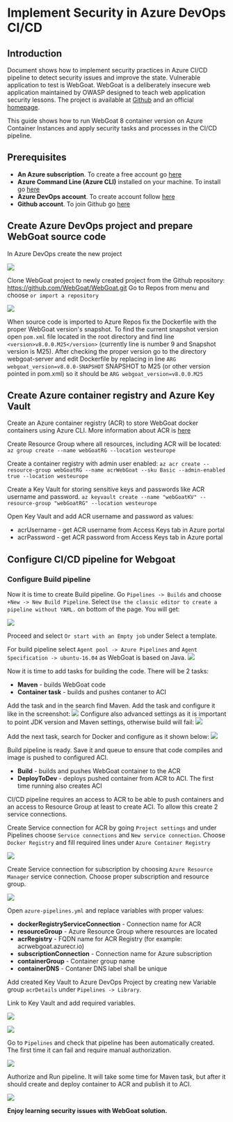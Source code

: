 # Implement Security in Azure DevOps CI/CD

## Introduction

Document shows how to implement security practices in Azure CI/CD pipeline to detect security issues and improve the state. Vulnerable application to test is WebGoat.
WebGoat is a deliberately insecure web application maintained by OWASP designed to teach web application security lessons. The project is available at [Github](https://github.com/WebGoat/WebGoat) and an official [homepage](https://www.owasp.org/index.php/Category:OWASP_WebGoat_Project).

This guide shows how to run WebGoat 8 container version on Azure Container Instances and apply security tasks and processes in the CI/CD pipeline.

## Prerequisites

* **An Azure subscription**. To create a free account go [here](https://azure.microsoft.com/en-gb/free/?utm_source=jeliknes&utm_medium=blog&utm_campaign=storage&WT.mc_id=storage-blog-jeliknes)
* **Azure Command Line (Azure CLI)** installed on your machine. To install go [here](https://docs.microsoft.com/en-us/cli/azure/install-azure-cli?view=azure-cli-latest)
* **Azure DevOps account**. To create account follow [here](https://azure.microsoft.com/en-in/services/devops/pipelines/)
* **Github account**. To join Github go [here](https://github.com/join) 

## Create Azure DevOps project and prepare WebGoat source code

In Azure DevOps create the new project

![](https://githubpictures.blob.core.windows.net/webgoataci/CreateProject.png)

Clone WebGoat project to newly created project from the Github repository: https://github.com/WebGoat/WebGoat.git
Go to Repos from menu and choose `or import a repository`

![](https://githubpictures.blob.core.windows.net/webgoataci/ImportProject.png)

When source code is imported to Azure Repos fix the Dockerfile with the proper WebGoat version's snapshot. To find the current snapshot version open `pom.xml` file located in the root directory and find line `<version>v8.0.0.M25</version>` (currently line is number 9 and Snapshot version is M25). After checking the proper version go to the directory webgoat-server and edit Dockerfile by replacing in line `ARG webgoat_version=v8.0.0-SNAPSHOT` SNAPSHOT to M25 (or other version pointed in pom.xml) so it should be `ARG webgoat_version=v8.0.0.M25`

## Create Azure container registry and Azure Key Vault

Create an Azure container registry (ACR) to store WebGoat docker containers using Azure CLI. More information about ACR is [here](https://docs.microsoft.com/en-us/azure/container-registry/)

Create Resource Group where all resources, including ACR will be located:
`az group create --name webGoatRG --location westeurope`

Create a container registry with admin user enabled:
`az acr create --resource-group webGoatRG --name acrWebGoat --sku Basic --admin-enabled true --location westeurope`

Create a Key Vault for storing sensitive keys and passwords like ACR username and password.
`az keyvault create --name "webGoatKV" --resource-group "webGoatRG" --location westeurope`

Open Key Vault and add ACR username and password as values:
* acrUsername - get ACR username from Access Keys tab in Azure portal
* acrPassword - get ACR password from Access Keys tab in Azure portal

## Configure CI/CD pipeline for Webgoat

### Configure Build pipeline

Now it is time to create Build pipeline. Go `Pipelines -> Builds` and choose `+New -> New Build Pipeline`. Select `Use the classic editor to create a pipeline without YAML.` on bottom of the page.
You will get:

![](https://githubpictures.blob.core.windows.net/webgoataci/SelectRepositoryBuild.png)

Proceed and select `Or start with an Empty job` under Select a template.

For build pipeline select `Agent pool -> Azure Pipelines` and `Agent Specification -> ubuntu-16.04` as WebGoat is based on Java.
![](https://githubpictures.blob.core.windows.net/webgoataci/UbuntuPool.png)

Now it is time to add tasks for building the code. There will be 2 tasks:
* **Maven** - builds WebGoat code 
* **Container task** - builds and pushes contaner to ACI

Add the task and in the search find Maven. Add the task and configure it like in the screenshot:
![](https://githubpictures.blob.core.windows.net/webgoataci/ConfigureMaven.png)
Configure also advanced settings as it is important to point JDK version and Maven settings, otherwise build will fail:
![](https://githubpictures.blob.core.windows.net/webgoataci/MavenDetails.png)

Add the next task, search for Docker and configure as it shown below:
![](https://githubpictures.blob.core.windows.net/webgoataci/BuildPushContainer.png)

Build pipeline is ready. Save it and queue to ensure that code compiles and image is pushed to configured ACI.

* **Build** - builds and pushes WebGoat container to the ACR
* **DeployToDev** - deploys pushed container from ACR to ACI. The first time running also creates ACI

CI/CD pipeline requires an access to ACR to be able to push containers and an access to Resource Group at least to create ACI. To allow this create 2 service connections.

Create Service connection for ACR by going `Project settings` and under Pipelines choose `Service connections` and `New service connection`. Choose `Docker Registry` and fill required lines under `Azure Container Registry`

![](https://githubpictures.blob.core.windows.net/webgoataci/acrConnection.png)

Create Service connection for subscription by choosing `Azure Resource Manager` service connection. Choose proper subscription and resource group.

![](https://githubpictures.blob.core.windows.net/webgoataci/subscConnection.png)

Open `azure-pipelines.yml` and replace variables with proper values:

* **dockerRegistryServiceConnection** - Connection name for ACR
* **resourceGroup** - Azure Resource Group where resources are located
* **acrRegistry** - FQDN name for ACR Registry (for example: acrwebgoat.azurecr.io)
* **subscriptionConnection** - Connection name for Azure subscription
* **containerGroup** - Container group name
* **containerDNS** - Contaner DNS label shall be unique
  
Add created Key Vault to Azure DevOps Project by creating new Variable group `acrDetails` under `Pipelines -> Library`.

Link to Key Vault and add required variables.

![](https://githubpictures.blob.core.windows.net/webgoataci/linkAKV.png)

![](https://githubpictures.blob.core.windows.net/webgoataci/getAKV.png)

Go to `Pipelines` and check that pipeline has been automatically created. The first time it can fail and require manual authorization.

![](https://githubpictures.blob.core.windows.net/webgoataci/authorize.png)

Authorize and Run pipeline. It will take some time for Maven task, but after it should create and deploy container to ACR and publish it to ACI. 

![](https://githubpictures.blob.core.windows.net/webgoataci/build.png)


**Enjoy learning security issues with WebGoat solution.**
